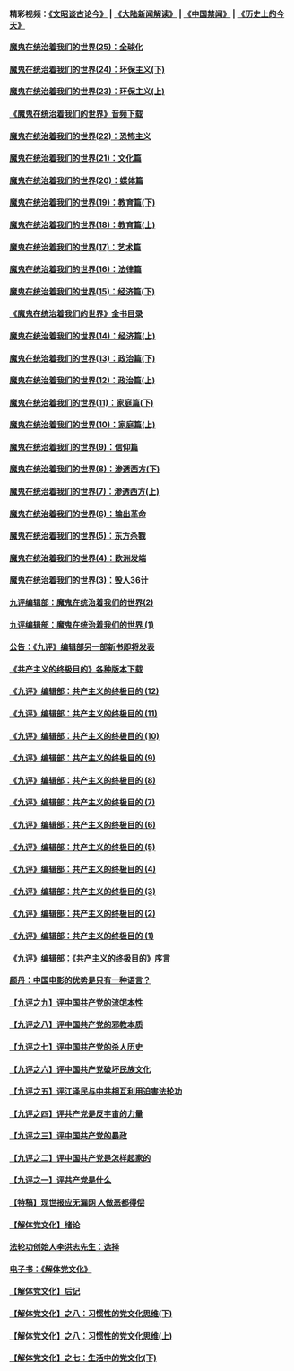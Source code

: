 #### 精彩视频：[《文昭谈古论今》](https://github.com/gfw-breaker/wenzhao/blob/master/README.md?t=12041831) | [《大陆新闻解读》](https://github.com/gfw-breaker/ntdtv-comedy/blob/master/README.md?t=12041831) | [《中国禁闻》](https://github.com/gfw-breaker/ntdtv-news/blob/master/README.md?t=12041831) | [《历史上的今天》](https://github.com/gfw-breaker/today-in-history/blob/master/README.md?t=12041831) 

#### [魔鬼在统治着我们的世界(25)：全球化](../pages/nsc422/n10788205.md?t=12041831) 

#### [魔鬼在统治着我们的世界(24)：环保主义(下)](../pages/nsc422/n10695307.md?t=12041831) 

#### [魔鬼在统治着我们的世界(23)：环保主义(上)](../pages/nsc422/n10688613.md?t=12041831) 

#### [《魔鬼在统治着我们的世界》音频下载](../pages/nsc422/n10635553.md?t=12041831) 

#### [魔鬼在统治着我们的世界(22)：恐怖主义](../pages/nsc422/n10614727.md?t=12041831) 

#### [魔鬼在统治着我们的世界(21)：文化篇](../pages/nsc422/n10597706.md?t=12041831) 

#### [魔鬼在统治着我们的世界(20)：媒体篇](../pages/nsc422/n10586579.md?t=12041831) 

#### [魔鬼在统治着我们的世界(19)：教育篇(下)](../pages/nsc422/n10564808.md?t=12041831) 

#### [魔鬼在统治着我们的世界(18)：教育篇(上)](../pages/nsc422/n10526970.md?t=12041831) 

#### [魔鬼在统治着我们的世界(17)：艺术篇](../pages/nsc422/n10499093.md?t=12041831) 

#### [魔鬼在统治着我们的世界(16)：法律篇](../pages/nsc422/n10485969.md?t=12041831) 

#### [魔鬼在统治着我们的世界(15)：经济篇(下)](../pages/nsc422/n10469975.md?t=12041831) 

#### [《魔鬼在统治着我们的世界》全书目录](../pages/nsc422/n10464261.md?t=12041831) 

#### [魔鬼在统治着我们的世界(14)：经济篇(上)](../pages/nsc422/n10457370.md?t=12041831) 

#### [魔鬼在统治着我们的世界(13)：政治篇(下)](../pages/nsc422/n10448270.md?t=12041831) 

#### [魔鬼在统治着我们的世界(12)：政治篇(上)](../pages/nsc422/n10444576.md?t=12041831) 

#### [魔鬼在统治着我们的世界(11)：家庭篇(下)](../pages/nsc422/n10440961.md?t=12041831) 

#### [魔鬼在统治着我们的世界(10)：家庭篇(上)](../pages/nsc422/n10435448.md?t=12041831) 

#### [魔鬼在统治着我们的世界(9)：信仰篇](../pages/nsc422/n10432159.md?t=12041831) 

#### [魔鬼在统治着我们的世界(8)：渗透西方(下)](../pages/nsc422/n10429603.md?t=12041831) 

#### [魔鬼在统治着我们的世界(7)：渗透西方(上)](../pages/nsc422/n10426013.md?t=12041831) 

#### [魔鬼在统治着我们的世界(6)：输出革命](../pages/nsc422/n10421536.md?t=12041831) 

#### [魔鬼在统治着我们的世界(5)：东方杀戮](../pages/nsc422/n10417707.md?t=12041831) 

#### [魔鬼在统治着我们的世界(4)：欧洲发端](../pages/nsc422/n10414890.md?t=12041831) 

#### [魔鬼在统治着我们的世界(3)：毁人36计](../pages/nsc422/n10411583.md?t=12041831) 

#### [九评编辑部：魔鬼在统治着我们的世界(2)](../pages/nsc422/n10410036.md?t=12041831) 

#### [九评编辑部：魔鬼在统治着我们的世界 (1)](../pages/nsc422/n10406825.md?t=12041831) 

#### [公告：《九评》编辑部另一部新书即将发表](../pages/nsc422/n10405104.md?t=12041831) 

#### [《共产主义的终极目的》各种版本下载](../pages/nsc422/n10022138.md?t=12041831) 

#### [《九评》编辑部：共产主义的终极目的 (12)](../pages/nsc422/n9933272.md?t=12041831) 

#### [《九评》编辑部：共产主义的终极目的 (11)](../pages/nsc422/n9924973.md?t=12041831) 

#### [《九评》编辑部：共产主义的终极目的 (10)](../pages/nsc422/n9920883.md?t=12041831) 

#### [《九评》编辑部：共产主义的终极目的 (9)](../pages/nsc422/n9916363.md?t=12041831) 

#### [《九评》编辑部：共产主义的终极目的 (8)](../pages/nsc422/n9912488.md?t=12041831) 

#### [《九评》编辑部：共产主义的终极目的 (7)](../pages/nsc422/n9901176.md?t=12041831) 

#### [《九评》编辑部：共产主义的终极目的 (6)](../pages/nsc422/n9899359.md?t=12041831) 

#### [《九评》编辑部：共产主义的终极目的 (5)](../pages/nsc422/n9893174.md?t=12041831) 

#### [《九评》编辑部：共产主义的终极目的 (4)](../pages/nsc422/n9891246.md?t=12041831) 

#### [《九评》编辑部：共产主义的终极目的 (3)](../pages/nsc422/n9879879.md?t=12041831) 

#### [《九评》编辑部：共产主义的终极目的 (2)](../pages/nsc422/n9876205.md?t=12041831) 

#### [《九评》编辑部：共产主义的终极目的 (1)](../pages/nsc422/n9865857.md?t=12041831) 

#### [《九评》编辑部：《共产主义的终极目的》序言](../pages/nsc422/n9862666.md?t=12041831) 

#### [颜丹：中国电影的优势是只有一种语言？](../pages/nsc422/n9583062.md?t=12041831) 

#### [【九评之九】评中国共产党的流氓本性](../pages/nsc422/n737542.md?t=12041831) 

#### [【九评之八】评中国共产党的邪教本质](../pages/nsc422/n735942.md?t=12041831) 

#### [【九评之七】评中国共产党的杀人历史](../pages/nsc422/n733806.md?t=12041831) 

#### [【九评之六】评中国共产党破坏民族文化](../pages/nsc422/n731667.md?t=12041831) 

#### [【九评之五】评江泽民与中共相互利用迫害法轮功](../pages/nsc422/n730058.md?t=12041831) 

#### [【九评之四】评共产党是反宇宙的力量](../pages/nsc422/n727814.md?t=12041831) 

#### [【九评之三】评中国共产党的暴政](../pages/nsc422/n725597.md?t=12041831) 

#### [【九评之二】评中国共产党是怎样起家的](../pages/nsc422/n723946.md?t=12041831) 

#### [【九评之一】评共产党是什么](../pages/nsc422/n722529.md?t=12041831) 

#### [【特稿】现世报应无漏网 人做恶都得偿](../pages/nsc422/n4215167.md?t=12041831) 

#### [【解体党文化】绪论](../pages/nsc422/n1449356.md?t=12041831) 

#### [法轮功创始人李洪志先生：选择](../pages/nsc422/n3580738.md?t=12041831) 

#### [电子书：《解体党文化》](../pages/nsc422/n1573484.md?t=12041831) 

#### [【解体党文化】后记](../pages/nsc422/n1531999.md?t=12041831) 

#### [【解体党文化】之八：习惯性的党文化思维(下)](../pages/nsc422/n1526477.md?t=12041831) 

#### [【解体党文化】之八：习惯性的党文化思维(上)](../pages/nsc422/n1520631.md?t=12041831) 

#### [【解体党文化】之七：生活中的党文化(下)](../pages/nsc422/n1513446.md?t=12041831) 

